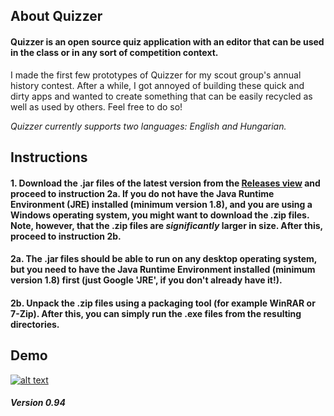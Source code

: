 ## About Quizzer

#### Quizzer is an open source quiz application with an editor that can be used in the class or in any sort of competition context.
I made the first few prototypes of Quizzer for my scout group's annual history contest. After a while, I got annoyed of building these quick and dirty apps and wanted to create something that can be easily recycled as well as used by others. Feel free to do so!

*Quizzer currently supports two languages: English and Hungarian.*

## Instructions

#### 1. Download the .jar files of the latest version from the [Releases view](https://github.com/hszilard93/Quizzer/releases) and proceed to instruction 2a. If you do not have the Java Runtime Environment (JRE) installed (minimum version 1.8), and you are using a Windows operating system, you might want to download the .zip files. Note, however, that the .zip files are *significantly* larger in size. After this, proceed to instruction 2b.
#### 2a. The .jar files should be able to run on any desktop operating system, but you need to have the Java Runtime Environment installed (minimum version 1.8) first (just Google 'JRE', if you don't already have it!).
#### 2b. Unpack the .zip files using a packaging tool (for example WinRAR or 7-Zip). After this, you can simply run the .exe files from the resulting directories.

## Demo

[![alt text](https://i.imgur.com/BXr7ANo.jpg "Click for video")](https://www.youtube.com/watch?v=Yfu9C1AcGk0&feature=youtu.be)

##### Version 0.94
